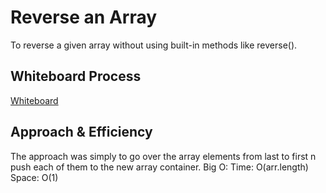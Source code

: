 # Reverse an Array

To reverse a given array without using built-in methods like reverse().

## Whiteboard Process

 [Whiteboard](/Challenges/1/array-reverse.jpg)

## Approach & Efficiency

The approach was simply to go over the array elements from last to first n push each of them to the new array container.
Big O:
Time: O(arr.length)
Space: O(1)

